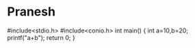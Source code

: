 # Pranesh
#include<stdio.h>
#include<conio.h>
int main()
{
int a=10,b=20;
printf("a+b");
return 0;
}

